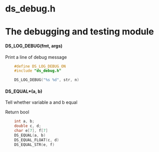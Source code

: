 # ds_debug.h

The debugging and testing module
=============

#### DS_LOG_DEBUG(fmt, args)

Print a line of debug message

```c
    #define DS_LOG_DEBUG_ON
    #include "ds_debug.h"

    DS_LOG_DEBUG("%s %d", str, n)
```

#### DS_EQUAL*(a, b)

Tell whether variable a and b equal

Return bool

```c
    int a, b;
    double c, d;
    char e[7], f[7]
    DS_EQUAL(a, b)
    DS_EQUAL_FLOAT(c, d)
    DS_EQUAL_STR(e, f)
```
